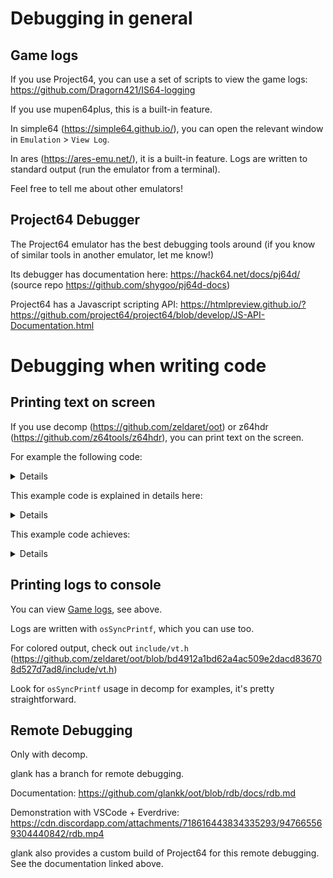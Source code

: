 # Debugging in general

## Game logs

If you use Project64, you can use a set of scripts to view the game logs: https://github.com/Dragorn421/IS64-logging

If you use mupen64plus, this is a built-in feature.

In simple64 (https://simple64.github.io/), you can open the relevant window in `Emulation` > `View Log`.

In ares (https://ares-emu.net/), it is a built-in feature. Logs are written to standard output (run the emulator from a terminal).

Feel free to tell me about other emulators!

## Project64 Debugger

The Project64 emulator has the best debugging tools around (if you know of similar tools in another emulator, let me know!)

Its debugger has documentation here: https://hack64.net/docs/pj64d/
(source repo https://github.com/shygoo/pj64d-docs)

Project64 has a Javascript scripting API: https://htmlpreview.github.io/?https://github.com/project64/project64/blob/develop/JS-API-Documentation.html

# Debugging when writing code

## Printing text on screen

If you use decomp (https://github.com/zeldaret/oot) or z64hdr (https://github.com/z64tools/z64hdr),
you can print text on the screen.

For example the following code:

<details>

```c
GfxPrint printer;
Gfx* gfx;

OPEN_DISPS(play->state.gfxCtx, __FILE__, __LINE__);

gfx = POLY_OPA_DISP + 1;
gSPDisplayList(OVERLAY_DISP++, gfx);

GfxPrint_Init(&printer);
GfxPrint_Open(&printer, gfx);

GfxPrint_SetColor(&printer, 255, 0, 255, 255);
GfxPrint_SetPos(&printer, 10, 10);
GfxPrint_Printf(&printer, "Hello");

gfx = GfxPrint_Close(&printer);
GfxPrint_Destroy(&printer);

gSPEndDisplayList(gfx++);
gSPBranchList(POLY_OPA_DISP, gfx);
POLY_OPA_DISP = gfx;

CLOSE_DISPS(play->state.gfxCtx, __FILE__, __LINE__);
```

</details>

This example code is explained in details here:

<details>

```c
// with explanation comments
GfxPrint printer;
Gfx* gfx;

// OPEN_DISPS/CLOSE_DISPS is a macro providing access to the POLY_OPA_DISP and OVERLAY_DISP macro
// (which would otherwise be equivalently accessed like `play->state.gfxCtx->polyOpa.p`/`...->overlay.p`)
// the point is to make debugging easier in case the game crashes (see Tharo's GBD)
OPEN_DISPS(play->state.gfxCtx, __FILE__, __LINE__);

// the dlist will be written in the opa buffer because that buffer is larger,
// but executed from the overlay buffer (overlay draws last, for example the hud is drawn to overlay)
gfx = POLY_OPA_DISP + 1;
gSPDisplayList(OVERLAY_DISP++, gfx);

// initialize GfxPrint struct
GfxPrint_Init(&printer);
GfxPrint_Open(&printer, gfx);

// set color to opaque pink
GfxPrint_SetColor(&printer, 255, 0, 255, 255);
// set position to somewhere near screen center
GfxPrint_SetPos(&printer, 10, 10);
// write Hello at previously set position with previously set color
GfxPrint_Printf(&printer, "Hello");

// end of text printing
gfx = GfxPrint_Close(&printer);
GfxPrint_Destroy(&printer);

gSPEndDisplayList(gfx++);
// make the opa dlist jump over the part that will be executed as part of overlay
gSPBranchList(POLY_OPA_DISP, gfx);
POLY_OPA_DISP = gfx;

CLOSE_DISPS(play->state.gfxCtx, __FILE__, __LINE__);
```

(note this assumes the current function has `PlayState* play` either as a variable or an argument, which is usually the case)

</details>

This example code achieves:

<details>

![](https://cdn.discordapp.com/attachments/915273929369731173/924577222000508948/unknown.png)

(code put at the end of `Play_Draw` for this screenshot, with `PlayState* play = this;`)

</details>

## Printing logs to console

You can view [Game logs](#game-logs), see above.

Logs are written with `osSyncPrintf`, which you can use too.

For colored output, check out `include/vt.h` (https://github.com/zeldaret/oot/blob/bd4912a1bd62a4ac509e2dacd836708d527d7ad8/include/vt.h)

Look for `osSyncPrintf` usage in decomp for examples, it's pretty straightforward.

## Remote Debugging

Only with decomp.

glank has a branch for remote debugging.

Documentation: https://github.com/glankk/oot/blob/rdb/docs/rdb.md

Demonstration with VSCode + Everdrive:
https://cdn.discordapp.com/attachments/718616443834335293/947665569304440842/rdb.mp4

glank also provides a custom build of Project64 for this remote debugging. See the documentation linked above.
